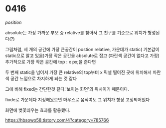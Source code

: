 # 0416

_position_

absolute는 가장 가까운 부모 중 relative를 찾아서 그 친구를 기준으로 위치가 형성된다(?)

그림처럼, 세 개의 공간에 가장 큰공간이 postion relative, 가운데가 static( 기본값이 static으로 알고 있음)가장 작은 공간을 absolute로 잡고 (파란색 공간이 없다고 가정) 추가적으로 가장 작은 공간에 top : x px;을 준다면

두 번째 static을 넘어서 가장 큰 relative의 top부터 x 픽셀 떨어진 곳에 위치해서 파란색 공간 느낌으로 차지하게 되는 것 같다

그에 비해 fixed는 간단한것 같다.'보이는 화면'의 위치이기 때문이다.

fixde로 가운데다 지정해놨으면 마우스로 움직여도 그 위치가 항상 고정되어있다

화면에 벚꽃띄우는 효과를 활용했다.

<https://hbsowo58.tistory.com/4?category=785766>
 



 

